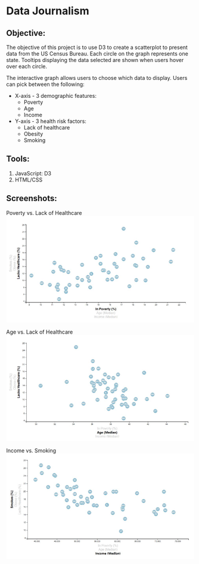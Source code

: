 # Data Journalism

## **Objective:**
The objective of this project is to use D3 to create a scatterplot to present data from the US Census Bureau. Each circle on the graph represents one state. Tooltips displaying the data selected are shown when users hover over each circle. 

The interactive graph allows users to choose which data to display. Users can pick between the following:
* X-axis - 3 demographic features:
   - Poverty
   - Age
   - Income
* Y-axis - 3 health risk factors: 
   - Lack of healthcare
   - Obesity
   - Smoking

## **Tools:**
1. JavaScript: D3
2. HTML/CSS

## **Screenshots:**
Poverty vs. Lack of Healthcare
![graph1.png](images/graph_screenshot1.JPG)

Age vs. Lack of Healthcare
![graph2.png](images/graph_screenshot2.JPG)

Income vs. Smoking
![graph3.png](images/graph_screenshot3.JPG)
